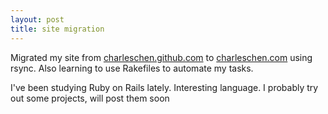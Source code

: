 ```yaml
---
layout: post 
title: site migration
---
```


<p>  Migrated my site from <a href="http://charleschen.github.com">charleschen.github.com</a> to <a href="http://www.chencharles.com">charleschen.com</a> using rsync.  Also learning to use Rakefiles to automate my tasks. </p>

<p>  I've been studying Ruby on Rails lately.  Interesting language.  I probably try out some projects, will post them soon </p>
